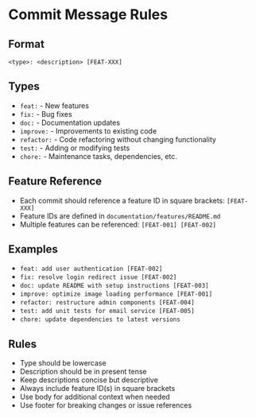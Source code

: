 # Commit Message Rules

## Format
```
<type>: <description> [FEAT-XXX]
```

## Types
- `feat:` - New features
- `fix:` - Bug fixes
- `doc:` - Documentation updates
- `improve:` - Improvements to existing code
- `refactor:` - Code refactoring without changing functionality
- `test:` - Adding or modifying tests
- `chore:` - Maintenance tasks, dependencies, etc.

## Feature Reference
- Each commit should reference a feature ID in square brackets: `[FEAT-XXX]`
- Feature IDs are defined in `documentation/features/README.md`
- Multiple features can be referenced: `[FEAT-001] [FEAT-002]`

## Examples
- `feat: add user authentication [FEAT-002]`
- `fix: resolve login redirect issue [FEAT-002]`
- `doc: update README with setup instructions [FEAT-003]`
- `improve: optimize image loading performance [FEAT-001]`
- `refactor: restructure admin components [FEAT-004]`
- `test: add unit tests for email service [FEAT-005]`
- `chore: update dependencies to latest versions`

## Rules
- Type should be lowercase
- Description should be in present tense
- Keep descriptions concise but descriptive
- Always include feature ID(s) in square brackets
- Use body for additional context when needed
- Use footer for breaking changes or issue references 